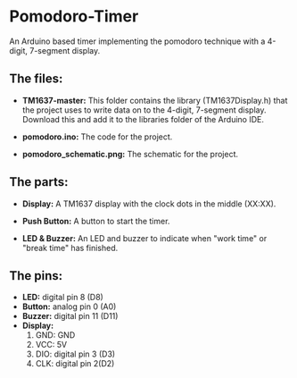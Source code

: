 # Pomodoro-Timer
An Arduino based timer implementing the pomodoro technique with a 4-digit, 7-segment display.



## The files:
* **TM1637-master:**
This folder contains the library (TM1637Display.h) that the project uses to write data on to the 4-digit, 7-segment display. Download this and add it to the libraries folder of the Arduino IDE.

* **pomodoro.ino:**
The code for the project.

* **pomodoro_schematic.png:**
The schematic for the project.



## **The parts:**
* **Display:**
A TM1637 display with the clock dots in the middle (XX:XX).

* **Push Button:**
A button to start the timer.

* **LED & Buzzer:**
An LED and buzzer to indicate when "work time" or "break time" has finished. 



## The pins:
* **LED:** digital pin 8 (D8)
* **Button:** analog pin 0 (A0)
* **Buzzer:** digital pin 11 (D11)
* **Display:** 
  1. GND: GND
  1. VCC: 5V
  1. DIO: digital pin 3 (D3)
  1. CLK: digital pin 2(D2)
